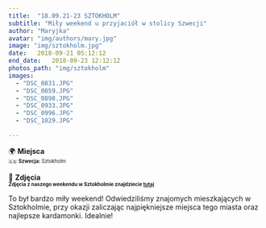 ```yaml
---
title:  "18.09.21-23 SZTOKHOLM"
subtitle: "Miły weekend u przyjaciół w stolicy Szwecji"
author: "Maryjka"
avatar: "img/authors/mary.jpg"
image: "img/sztokholm.jpg"
date:   2018-09-21 05:12:12
end_date:   2018-09-23 12:12:12
photos_path: "img/sztokholm"
images:
  - "DSC_0831.JPG"
  - "DSC_0859.JPG"
  - "DSC_0898.JPG"
  - "DSC_0933.JPG"
  - "DSC_0996.JPG"
  - "DSC_1029.JPG"

---
```

🌍 **Miejsca**<br/>
<sub><sup>🇸🇪 **Szwecja:** Sztokholm</sup></sub><br/>
<br/>
📸 **Zdjęcia**<br/>
<sub><sup>**Zdjęcia z naszego weekendu w Sztokholmie znajdziecie <a href="https://photos.app.goo.gl/eiKYromn6RKiTooq6">tutaj</a>**</sup></sub>

To był bardzo miły weekend! Odwiedziliśmy znajomych mieszkających w Sztokholmie, przy okazji zaliczając najpiękniejsze miejsca tego miasta oraz najlepsze kardamonki. Idealnie!
